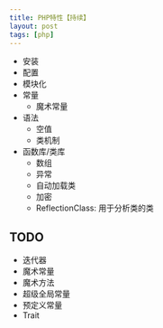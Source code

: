 ```yaml
---
title: PHP特性【持续】
layout: post
tags: [php]
---
```


* 安装
* 配置
* 模块化
* 常量
	* 魔术常量
* 语法
	* 空值
	* 类机制
* 函数库/类库
	* 数组
	* 异常
	* 自动加载类
	* 加密
	* ReflectionClass: 用于分析类的类

## TODO

* 迭代器
* 魔术常量
* 魔术方法
* 超级全局常量
* 预定义常量
* Trait